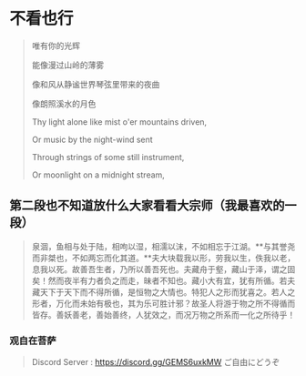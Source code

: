 # 不看也行

> 唯有你的光辉
> 
> 能像漫过山岭的薄雾
> 
> 像和风从静谧世界琴弦里带来的夜曲
> 
> 像朗照溪水的月色
>
> Thy light alone like mist o'er mountains driven,
> 
> Or music by the night-wind sent
> 
> Through strings of some still instrument,
> 
> Or moonlight on a midnight stream,

## 第二段也不知道放什么大家看看大宗师（我最喜欢的一段）

> 泉涸，鱼相与处于陆，相呴以湿，相濡以沫，不如相忘于江湖。**与其誉尧而非桀也，不如两忘而化其道。**夫大块载我以形，劳我以生，佚我以老，息我以死。故善吾生者，乃所以善吾死也。夫藏舟于壑，藏山于泽，谓之固矣！然而夜半有力者负之而走，昧者不知也。藏小大有宜，犹有所循。若夫藏天下于天下而不得所循，是恒物之大情也。特犯人之形而犹喜之。若人之形者，万化而未始有极也，其为乐可胜计邪？故圣人将游于物之所不得循而皆存。善妖善老，善始善终，人犹效之，而况万物之所系而一化之所待乎！

### 观自在菩萨

> Discord Server : https://discord.gg/GEMS6uxkMW ご自由にどうぞ